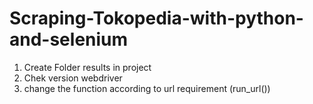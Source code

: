 # Scraping-Tokopedia-with-python-and-selenium

1. Create Folder results in project
2. Chek version webdriver
3. change the function according to url requirement (run_url())
